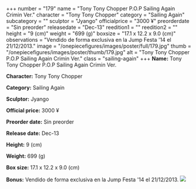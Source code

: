 +++
number = "179"
name = "Tony Tony Chopper P.O.P Sailing Again Crimin Ver."
character = "Tony Tony Chopper"
category = "Sailing Again"
subcategory = ""
sculptor = "Jyango"
officialprice = "3000 ¥"
preorderdate = "Sin preorder"
releasedate = "Dec-13"
reedition1 = ""
reedition2 = ""
height = "9 (cm)"
weight = "699 (g)"
boxsize = "17.1 x 12.2 x 9.0 (cm)"
observations = "Vendido de forma exclusiva en la Jump Festa &#39;14 el 21/12/2013."
image = "/onepiecefigures/images/poster/full/179.jpg"
thumb = "/onepiecefigures/images/poster/thumb/179.jpg"
alt = "Tony Tony Chopper P.O.P Sailing Again Crimin Ver."
class = "sailing-again"
+++
**Name:** Tony Tony Chopper P.O.P Sailing Again Crimin Ver.

**Character:** Tony Tony Chopper

**Category:** Sailing Again 

**Sculptor:** Jyango

**Official price:** 3000 ¥

**Preorder date:** Sin preorder

**Release date:** Dec-13

**Height:** 9 (cm)

**Weight:** 699 (g)

**Box size:** 17.1 x 12.2 x 9.0 (cm)

**Bonus:** Vendido de forma exclusiva en la Jump Festa &#39;14 el 21/12/2013.
<img src="/onepiecefigures/images/poster/thumb/179.jpg">